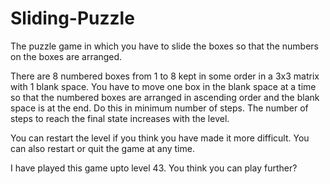 # Sliding-Puzzle
The puzzle game in which you have to slide the boxes so that the numbers on the boxes are arranged.

There are 8 numbered boxes from 1 to 8 kept in some order in a 3x3 matrix with 1 blank space. You have to move one box in the blank space at a time so that the numbered boxes are arranged in ascending order and the blank space is at the end. Do this in minimum number of steps. The number of steps to reach the final state increases with the level.

You can restart the level if you think you have made it more difficult. You can also restart or quit the game at any time.

I have played this game upto level 43. You think you can play further?
